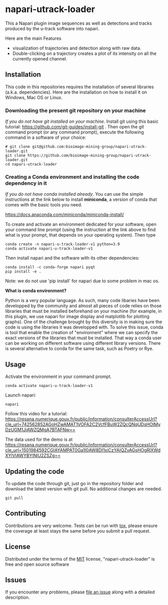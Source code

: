 # napari-utrack-loader

This a Napari plugin image sequences as well as detections and tracks produced by the u-track software into napari. 

Here are the main Features
-  visualization of trajectories and detection  along with raw data. 
-  Double-clicking on a trajectory creates a plot of its intensity on all the currently opened channel. 

## Installation

This code in this repositories requires the installation of several libraries (a.k.a. dependencies). Here are the installation on how to install it on Windows, Mac OS or Linux. 

### Downloading the present git repository on your machine

*If you do not have git installed on your machine*. Install git using this basic tutorial: https://github.com/git-guides/install-git . Then open the git command prompt (or any command prompt), execute the following command in a software of your choice: 

``` shell
# git clone git@github.com:bioimage-mining-group/napari-utrack-loader.git
git clone https://github.com/bioimage-mining-group/napari-utrack-loader.git
cd napari-utrack-loader
```

### Creating a Conda environment and installing the code dependency in it

*If you do not have conda installed already*. You can use the simple instructions at the link below to install **miniconda**, a version of conda that comes with the basic tools you need. 

https://docs.anaconda.com/miniconda/miniconda-install/

To create and activate an environment dedicated for your software, open your command line prompt (using the instruction at the link above to find what is your prompt, that depends on your operating system). Then type

```
conda create -n napari-u-track-loader-v1 python=3.9
conda activate napari-u-track-loader-v1
``` 

Then install napari and the software with its other dependencies: 

```
conda install -c conda-forge napari pyqt
pip install -e . 
``` 

Note: we do not use 'pip install' for napari due to some problem in mac os. 

**What is conda environment?**

Python is a very popular language. As such, many code libaries have been developped by the community and almost all pieces of code relies on those libraries that must be installed beforehand on your machine (for example, in this plugin, we use napari for image display and matplotlib for plotting graphs). One of the challenge brought by this diversity is in making sure the code is using the libraries it was developped with. To solve this issue, conda is tool that enable the creation of "environnent" where we can specify the exact versions of the libraries that must be installed. That way a conda user can be working on different software using different library versions. There is several alternative to conda for the same task, such as Poetry or Rye. 

## Usage

Activate the environment in your command prompt. 

```
conda activate napari-u-track-loader-v1
``` 

Launch napari: 
```
napari 
``` 

Follow this video for a tutorial: 
https://resana.numerique.gouv.fr/public/information/consulterAccessUrl?cle_url=742562852AGoHZwAMAT1VOFA2C2VcfFBuW2ZQcQNqUDsHOlMyDzUGM1JiAWZQMgA7BTAFNw==

The data used for the demo is at 
https://resana.numerique.gouv.fr/public/information/consulterAccessUrl?cle_url=1501984592CGIAYAMPAT0Ga1I0AW8DI1xiCzYAIQZvAGsHOgRlXWdXYlVlAWYBYlNlU2ZSZg==

## Updating the code 

To update the code through git, just go in the repository folder and download the latest version with git pull. No additional changes are needed. 

```
git pull
``` 

## Contributing

Contributions are very welcome. Tests can be run with [tox], please ensure
the coverage at least stays the same before you submit a pull request.

## License

Distributed under the terms of the [MIT] license,
"napari-utrack-loader" is free and open source software

## Issues

If you encounter any problems, please [file an issue] along with a detailed description.

[napari]: https://github.com/napari/napari
[Cookiecutter]: https://github.com/audreyr/cookiecutter
[@napari]: https://github.com/napari
[MIT]: http://opensource.org/licenses/MIT
[BSD-3]: http://opensource.org/licenses/BSD-3-Clause
[GNU GPL v3.0]: http://www.gnu.org/licenses/gpl-3.0.txt
[GNU LGPL v3.0]: http://www.gnu.org/licenses/lgpl-3.0.txt
[Apache Software License 2.0]: http://www.apache.org/licenses/LICENSE-2.0
[Mozilla Public License 2.0]: https://www.mozilla.org/media/MPL/2.0/index.txt
[cookiecutter-napari-plugin]: https://github.com/napari/cookiecutter-napari-plugin

[file an issue]: https://github.com/jules-vanaret/napari-utrack-loader/issues

[napari]: https://github.com/napari/napari
[tox]: https://tox.readthedocs.io/en/latest/
[pip]: https://pypi.org/project/pip/
[PyPI]: https://pypi.org/
